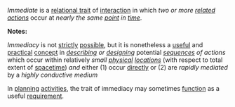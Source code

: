 *Immediate* is a [relational trait](https://github.com/gcassel/Modular-Organization-Terminology/blob/master/compound-terms/relational-trait.md) of [interaction](https://github.com/gcassel/Modular-Organization-Terminology/blob/master/terms/interaction.md) in which *two or more [related](https://github.com/gcassel/Modular-Organization-Terminology/blob/master/terms/relationship.md) [actions](https://github.com/gcassel/Modular-Organization-Terminology/blob/master/terms/action.md)* occur at *nearly the same [point](https://github.com/gcassel/Modular-Organization-Terminology/blob/master/terms/position.md) in [time](https://github.com/gcassel/Modular-Organization-Terminology/blob/master/terms/time.md)*.

**Notes:**  
		
*Immediacy* is not [strictly](https://github.com/gcassel/Modular-Organization-Terminology/blob/master/terms/strict.md) [possible](https://github.com/gcassel/Modular-Organization-Terminology/blob/master/terms/potential.md), but it is nonetheless a [useful](https://github.com/gcassel/Modular-Organization-Terminology/blob/master/terms/use.md) and [practical](https://github.com/gcassel/Modular-Organization-Terminology/blob/master/terms/practice.md) [concept](https://github.com/gcassel/Modular-Organization-Terminology/blob/master/terms/concept.md) in *[describing](https://github.com/gcassel/Modular-Organization-Terminology/blob/master/terms/description.md) or [designing](https://github.com/gcassel/Modular-Organization-Terminology/blob/master/terms/design.md)* potential *[sequences](https://github.com/gcassel/Modular-Organization-Terminology/blob/master/terms/series.md) of actions* which occur within relatively *small [physical](https://github.com/gcassel/Modular-Organization-Terminology/blob/master/terms/physical.md) [locations](https://github.com/gcassel/Modular-Organization-Terminology/blob/master/terms/location.md)* (with respect to total extent of [spacetime](https://github.com/gcassel/Modular-Organization-Terminology/blob/master/terms/spacetime.md)) *and* either (1) occur [directly](https://github.com/gcassel/Modular-Organization-Terminology/blob/master/terms/direct.md) or (2) are *rapidly mediated* by a *highly conductive medium*
		
In [planning](https://github.com/gcassel/Modular-Organization-Terminology/blob/master/terms/plan.md) [activities](https://github.com/gcassel/Modular-Organization-Terminology/blob/master/terms/activity.md), the trait of immediacy may sometimes [function](https://github.com/gcassel/Modular-Organization-Terminology/blob/master/terms/function.md) as a useful [requirement](https://github.com/gcassel/Modular-Organization-Terminology/blob/master/terms/requirement.md).
